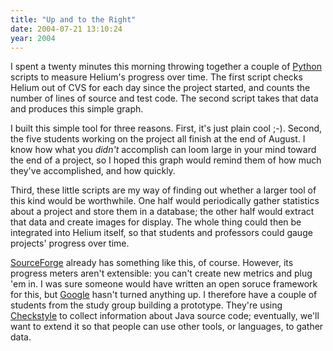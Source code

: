 ```yaml
---
title: "Up and to the Right"
date: 2004-07-21 13:10:24
year: 2004
---
```

<p>I spent a twenty minutes this morning throwing together a couple of <a href="http://www.python.org">Python</a> scripts to measure Helium's progress over time.  The first script checks Helium out of CVS for each day since the project started, and counts the number of lines of source and test code.  The second script takes that data and produces this simple graph.</p>

<p>I built this simple tool for three reasons. First, it's just plain cool ;-).  Second, the five students working on the project all finish at the end of August.  I know how what you <em>didn't</em> accomplish can loom large in your mind toward the end of a project, so I hoped this graph would remind them of how much they've accomplished, and how quickly.</p>

<p>Third, these little scripts are my way of finding out whether a larger tool of this kind would be worthwhile.  One half would periodically gather statistics about a project and store them in a database; the other half would extract that data and create images for display.  The whole thing could then be integrated into Helium itself, so that students and professors could gauge projects' progress over time.</p>

<p><a href="http://www.sf.net">SourceForge</a> already has something like this, of course.  However, its progress meters aren't extensible: you can't create new metrics and plug 'em in.  I was sure someone would have written an open soruce framework for this, but <a href="http://www.google.com">Google</a> hasn't turned anything up.  I therefore have a couple of students from the study group building a prototype. They're using <a href="http://checkstyle.sf.net">Checkstyle</a> to collect information about Java source code; eventually, we'll want to extend it so that people can use other tools, or languages, to gather data.</p>
